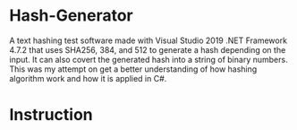 # Hash-Generator 
A text hashing test software made with Visual Studio 2019 .NET Framework 4.7.2 that uses SHA256, 384, and 512 to generate a hash depending on the input.
It can also covert the generated hash into a string of binary numbers. This was my attempt on get a better understanding of how hashing algorithm work and how it is applied in C#.
# Instruction
